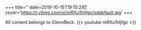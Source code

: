 +++
title=''
date=2019-10-15T19:15:29Z
cover='https://i.ytimg.com/vi/mRXu1hljfgc/sddefault.jpg'
+++

All content belongs to GlennBeck.
{{< youtube mRXu1hljfgc >}}
